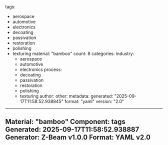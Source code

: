 tags:
  - aerospace
  - automotive
  - electronics
  - decoating
  - passivation
  - restoration
  - polishing
  - texturing
material: "bamboo"
count: 8
categories:
  industry:
    - aerospace
    - automotive
    - electronics
  process:
    - decoating
    - passivation
    - restoration
    - polishing
    - texturing
  author:
  other:
metadata:
  generated: "2025-09-17T11:58:52.938845"
  format: "yaml"
  version: "2.0"

---
Material: "bamboo"
Component: tags
Generated: 2025-09-17T11:58:52.938887
Generator: Z-Beam v1.0.0
Format: YAML v2.0
---